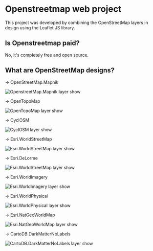# Openstreetmap web project

This project was developed by combining the OpenStreetMap layers in design using the Leaflet JS library.

## Is Openstreetmap paid?

No, it's completely free and open source.

## What are OpenStreetMap designs?

-> OpenStreetMap.Mapnik <br>

![OpenstreetMap.Mapnik layer show](https://kadircolak.com/github/openstreetmap_mapnik.png)

-> OpenTopoMap <br>

![OpenTopoMap layer show](https://kadircolak.com/github/opentopo_map.png)

-> CyclOSM <br>

![CyclOSM layer show](https://kadircolak.com/github/cycl_osm.png)

-> Esri.WorldStreetMap <br>

![Esri.WorldStreetMap layer show](https://kadircolak.com/github/esri_worldstreet_map.png)

-> Esri.DeLorme <br>

![Esri.WorldStreetMap layer show](https://kadircolak.com/github/esri_delorme.png) 

-> Esri.WorldImagery <br>

![Esri.WorldImagery layer show](https://kadircolak.com/github/esri_worldimagery.png) 

-> Esri.WorldPhysical <br>

![Esri.WorldPhysical layer show](https://kadircolak.com/github/esri_worldphsyical.png)

-> Esri.NatGeoWorldMap <br>

![Esri.NatGeoWorldMap layer show](https://kadircolak.com/github/esri_natgeoworld_map.png)

-> CartoDB.DarkMatterNoLabels <br>

![CartoDB.DarkMatterNoLabels layer show](https://kadircolak.com/github/dark_matter_map.png)



